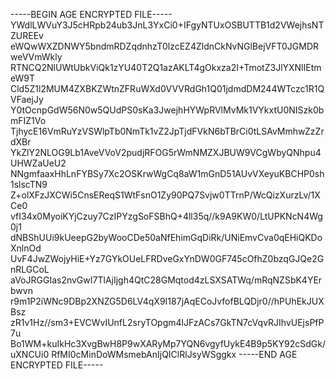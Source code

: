 -----BEGIN AGE ENCRYPTED FILE-----
YWdlLWVuY3J5cHRpb24ub3JnL3YxCi0+IFgyNTUxOSBUTTB1d2VWejhsNTZUREEv
eWQwWXZDNWY5bndmRDZqdnhzT0lzcEZ4ZldnCkNvNGlBejVFT0JGMDRweVVmWkly
RTNCQ2NlUWtUbkViQk1zYU40T2Q1azAKLT4gOkxza2I+TmotZ3JlYXNlIEtmeW9T
Cld5Z1l2MUM4ZXBKZWtnZFRuWXd0VVVRdGh1Q01jdmdDM244WTczc1R1QVFaejJy
Y0tOcnpGdW56N0w5QUdPS0sKa3JwejhHYWpRVlMvMk1VYkxtU0NISzk0bmFIZ1Vo
TjhycE16VmRuYzVSWlpTb0NmTk1vZ2JpTjdFVkN6bTBrCi0tLSAvMmhwZzZrdXBr
YkZlY2NLOG9Lb1AveVVoV2pudjRFOG5rWmNMZXJBUW9VCgWbyQNhpu4UHWZaUeU2
NNgmfaaxHhLnFYBSy7Xc2OSKrwWgCq8aW1mGnD51AUvVXeyuKBCHP0sh1slscTN9
Z+olXFzJXCWi5CnsEReqS1WtFsnO1Zy90PQ7Svjw0TTrnP/WcQizXurzLv/1XCe0
vfI34x0MyoiKYjCzuy7CzIPYzgSoFSBhQ+4ll35q//k9A9KW0/LtUPKNcN4Wg0j1
dNBShUUi9kUeepG2byWooCDe50aNfEhimGqDiRk/UNiEmvCva0qEHiQKDoXnlnOd
UvF4JwZWojyHiE+Yz7GYkOUeLFRDveGxYnDW0GF745cOfhZ0bzqGJQe2GnRLGCoL
aVoJRGGIas2nvGwI7TlAjIjgh4QtC28GMqtod4zLSXSATWq/mRqNZSbK4YErbwvn
r9m1P2iWNc9DBp2XNZG5D6LV4qX9I187jAqECoJvfofBLQDjr0//hPUhEkJUXBsz
zR1v1Hz//sm3+EVCWvIUnfL2sryTOpgm4lJFzACs7GkTN7cVqvRJIhvUEjsPfP7u
Bo1WM+kuIkHc3XvgBwH8P9wXARyMp7YQN6vgyfUykE4B9p5KY92cSdGk/uXNCUi0
RfMI0cMinDoWMsmebAnIjQIClRlJsyWSggkx
-----END AGE ENCRYPTED FILE-----

